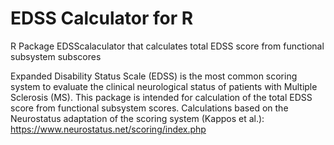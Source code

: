 <h1>EDSS Calculator for R</h1>

R Package EDSScalaculator that calculates total EDSS score from functional subsystem subscores 

Expanded Disability Status Scale (EDSS) is the most common scoring system to evaluate the clinical neurological status of patients with Multiple Sclerosis (MS). This package is intended for calculation of the total EDSS score from functional subsystem scores. Calculations based on the Neurostatus adaptation of the scoring system (Kappos et al.): https://www.neurostatus.net/scoring/index.php 
